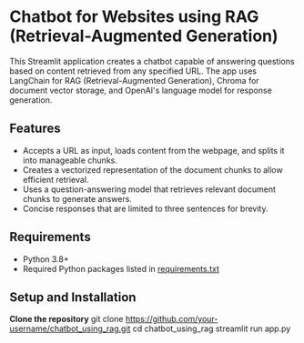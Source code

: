 # Chatbot for Websites using RAG (Retrieval-Augmented Generation)

This Streamlit application creates a chatbot capable of answering questions based on content retrieved from any specified URL. The app uses LangChain for RAG (Retrieval-Augmented Generation), Chroma for document vector storage, and OpenAI's language model for response generation.

## Features

- Accepts a URL as input, loads content from the webpage, and splits it into manageable chunks.
- Creates a vectorized representation of the document chunks to allow efficient retrieval.
- Uses a question-answering model that retrieves relevant document chunks to generate answers.
- Concise responses that are limited to three sentences for brevity.

## Requirements

- Python 3.8+
- Required Python packages listed in [requirements.txt](#requirements)

## Setup and Installation
  **Clone the repository**
     git clone https://github.com/your-username/chatbot_using_rag.git
     cd chatbot_using_rag
     streamlit run app.py

